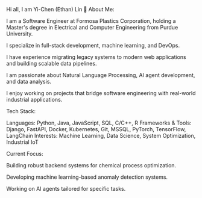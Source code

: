 Hi all, I am Yi-Chen (Ethan) Lin 👋
About Me:

I am a Software Engineer at Formosa Plastics Corporation, holding a Master's degree in Electrical and Computer Engineering from Purdue University.

I specialize in full-stack development, machine learning, and DevOps.

I have experience migrating legacy systems to modern web applications and building scalable data pipelines.

I am passionate about Natural Language Processing, AI agent development, and data analysis.

I enjoy working on projects that bridge software engineering with real-world industrial applications.

Tech Stack:

Languages: Python, Java, JavaScript, SQL, C/C++, R
Frameworks & Tools: Django, FastAPI, Docker, Kubernetes, Git, MSSQL, PyTorch, TensorFlow, LangChain
Interests: Machine Learning, Data Science, System Optimization, Industrial IoT

Current Focus:

Building robust backend systems for chemical process optimization.

Developing machine learning-based anomaly detection systems.

Working on AI agents tailored for specific tasks.
